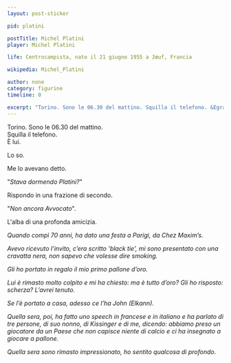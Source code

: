 ```yaml
---
layout: post-sticker

pid: platini

postTitle: Michel Platini
player: Michel Platini

life: Centrocampista, nato il 21 giugno 1955 a Jœuf, Francia

wikipedia: Michel_Platini

author: none
category: figurine
timeline: 0

excerpt: "Torino. Sono le 06.30 del mattino. Squilla il telefono. &Egrave; lui."
---
```

Torino. Sono le 06.30 del mattino.<br/>
Squilla il telefono.<br/>
&Egrave; lui.

Lo so.

Me lo avevano detto.

"_Stava dormendo Platini?_"

Rispondo in una frazione di secondo.

"_Non ancora Avvocato_".

L'alba di una profonda amicizia.


_Quando compì 70 anni, ha dato una festa a Parigi, da Chez Maxim’s._

_Avevo ricevuto l’invito, c’era scritto 'black tie', mi sono presentato con una cravatta nera, non sapevo che volesse dire smoking._

_Gli ho portato in regalo il mio primo pallone d’oro._

_Lui è rimasto molto colpito e mi ha chiesto: ma è tutto d’oro? Gli ho risposto: scherza? L’avrei tenuto._

_Se l’è portato a casa, adesso ce l’ha John (Elkann)._

_Quella sera, poi, ha fatto uno speech in francese e in italiano e ha parlato di tre persone, di suo nonno, di Kissinger e di me, dicendo: abbiamo preso un giocatore da un Paese che non capisce niente di calcio e ci ha insegnato a giocare a pallone._

_Quella sera sono rimasto impressionato, ho sentito qualcosa di profondo_.
